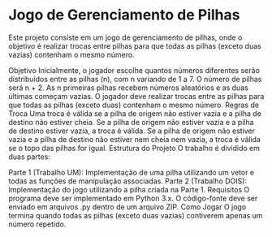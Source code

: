 # Jogo de Gerenciamento de Pilhas
Este projeto consiste em um jogo de gerenciamento de pilhas, onde o objetivo é realizar trocas entre pilhas para que todas as pilhas (exceto duas vazias) contenham o mesmo número.

Objetivo
Inicialmente, o jogador escolhe quantos números diferentes serão distribuídos entre as pilhas (n), com n variando de 1 a 7.
O número de pilhas será n + 2. As n primeiras pilhas recebem números aleatórios e as duas últimas começam vazias.
O jogador deve realizar trocas entre as pilhas para que todas as pilhas (exceto duas) contenham o mesmo número.
Regras de Troca
Uma troca é válida se a pilha de origem não estiver vazia e a pilha de destino não estiver cheia.
Se a pilha de origem não estiver vazia e a pilha de destino estiver vazia, a troca é válida.
Se a pilha de origem não estiver vazia e a pilha de destino não estiver nem cheia nem vazia, a troca é válida se o topo das pilhas for igual.
Estrutura do Projeto
O trabalho é dividido em duas partes:

Parte 1 (Trabalho UM): Implementação de uma pilha utilizando um vetor e todas as funções de manipulação associadas.
Parte 2 (Trabalho DOIS): Implementação do jogo utilizando a pilha criada na Parte 1.
Requisitos
O programa deve ser implementado em Python 3.x.
O código-fonte deve ser enviado em arquivos .py dentro de um arquivo ZIP.
Como Jogar
O jogo termina quando todas as pilhas (exceto duas vazias) contiverem apenas um número repetido.

